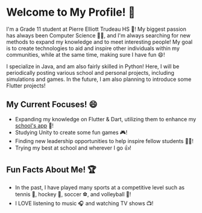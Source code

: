 # Welcome to My Profile! 👋

I'm a Grade 11 student at Pierre Elliott Trudeau HS 🏫! My biggest passion has always been Computer Science 👨‍💻, and I'm always searching for new methods to expand my knowledge and to meet interesting people! My goal is to create technologies to aid and inspire other individuals within my communities, while at the same time, making sure I have fun 😄!

I specialize in Java, and am also fairly skilled in Python! Here, I will be periodically posting various school and personal projects, including simulations and games. In the future, I am also planning to introduce some Flutter projects!

## My Current Focuses! 😄
- Expanding my knowledge on Flutter & Dart, utilizing them to enhance my [school's app](https://www.trudeausac.com/app/) 📱!
- Studying Unity to create some fun games 🎮!
- Finding new leadership opportunities to help inspire fellow students 🧑‍🎓!
- Trying my best at school and wherever I go 👍!

## Fun Facts About Me! 🏆
- In the past, I have played many sports at a competitive level such as tennis 🎾, hockey 🏒, soccer ⚽️, and volleyball 🏐!
- I LOVE listening to music 🎧 and watching TV shows 📺!
